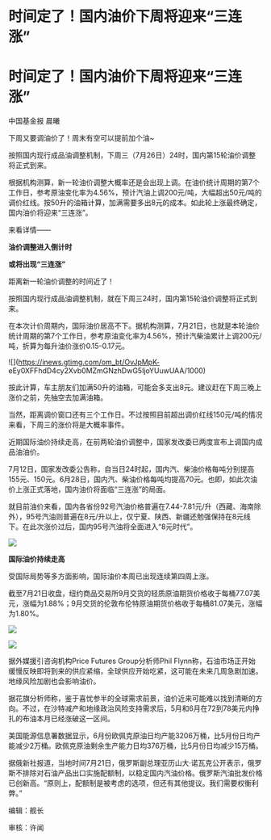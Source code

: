 # 时间定了！国内油价下周将迎来“三连涨”

# 时间定了！国内油价下周将迎来“三连涨”

中国基金报 晨曦

下周又要调油价了！周末有空可以提前加个油~

按照国内现行成品油调整机制，下周三（7月26日）24时，国内第15轮油价调整将正式到来。

根据机构测算，新一轮油价调整大概率还是会出现上调。在油价统计周期的第7个工作日，参考原油变化率为4.56%，预计汽油上调200元/吨，大幅超出50元/吨的调价红线。按50升的油箱计算，加满需要多出8元的成本。如此轮上涨最终确定，国内油价将迎来“三连涨”。

来看详情——

**油价调整进入倒计时**

**或将出现“三连涨”**

距离新一轮油价调整的时间近了！

按照国内现行成品油调整机制，就在下周三24时，国内第15轮油价调整将正式到来。

在本次计价周期内，国际油价居高不下。据机构测算，7月21日，也就是本轮油价统计周期的第7个工作日，参考原油变化率为4.56%，预计汽柴油累计上调200元/吨，折算为每升油价涨价0.15-0.17元。

![](https://inews.gtimg.com/om_bt/OvJpMpK-
eEy0XFFhdD4cy2Xvb0MZmGNzhDwG5IjoYUuwUAA/1000)

按此计算，车主朋友们加满50升的油箱，可能会多支出8元。建议赶在下周三晚上涨价之前，先抽空去加满油箱。

当然，距离调价窗口还有三个工作日。不过按照目前超出调价红线150元/吨的情况来看，下周三的涨价将是大概率事件。

近期国际油价持续走高，在前两轮油价调整中，国家发改委已两度宣布上调国内成品油油价。

7月12日，国家发改委公告称，自当日24时起，国内汽、柴油价格每吨分别提高155元、150元。6月28日，国内汽、柴油价格每吨均提高70元。也即，如此次油价上涨正式落地，国内油价将面临“三连涨”的局面。

就目前油价来看，国内各省份92号汽油价格普遍在7.44-7.81元/升（西藏、海南除外），95号汽油则普遍在8元/升以上，仅宁夏、陕西、新疆还勉强保持在8元线下。在此次涨价过后，国内95号汽油将全面进入“8元时代”。

![](https://inews.gtimg.com/om_bt/OUTczbHMFcabSNxjASe4hgcYTnvfIWUu36pd-4ugYZJlMAA/1000)

**国际油价持续走高**

受国际局势等多方面影响，国际油价本周已出现连续第四周上涨。

截至7月21日收盘，纽约商品交易所9月交货的轻质原油期货价格收于每桶77.07美元，涨幅为1.88%；9月交货的伦敦布伦特原油期货价格收于每桶81.07美元，涨幅为1.80%。

![](https://inews.gtimg.com/om_bt/Oxgu_-8ZPtT328zl_hMndegM1q_TiZO3C3cdwNkneEQusAA/1000)

![](https://inews.gtimg.com/om_bt/OxIhNzKd7OAMN2JlXkbKaxk1CiLeF7b0P1YIJvZTabrD8AA/1000)

据外媒援引咨询机构Price Futures Group分析师Phil
Flynn称，石油市场正开始缓慢反映即将到来的供应紧缩，全球供应开始吃紧，这可能在未来几周急剧加速。地缘风险加剧也会影响油价。

据花旗分析师称，鉴于喜忧参半的全球需求前景，油价近来可能难以找到清晰的方向。不过，在沙特减产和地缘政治风险支持需求后，5月和6月在72到78美元内挣扎的布油本月已经涨破这一区间。

美国能源信息署数据显示，6月份欧佩克原油日均产能3206万桶，比5月份日均产能减少2万桶。欧佩克原油剩余生产能力日均376万桶，比5月份日均减少15万桶。

据俄新社报道，当地时间7月21日，俄罗斯副总理亚历山大·诺瓦克公开表示，俄罗斯不排除对石油产品出口实施配额制，以稳定国内汽油价格。俄罗斯汽油批发价格已创新高。“原则上，配额制是被考虑的选项，但还有其他提议。我们需要权衡利弊。”

编辑：舰长

审核：许闻

